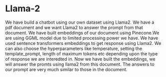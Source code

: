 # Llama-2
We have build a chatbot using our own dataset using Llama2. We have a pdf document and we want Llama2 to answer the prompt from that document. We have built embeddings of our document using Pinecone.We are using GGML model due to limited processing power we have. We have used sentence transformers embeddings to get response using Llama2. We can also choose the hyperparameters like temperature, setting the template_prompt, length of maximum tokens etc depending upon the type of response we are interedted in.
Now we have built the embeddings, we will answer the promts using llama2 from this document. The answers to our prompt are very much similar to those in the document.
